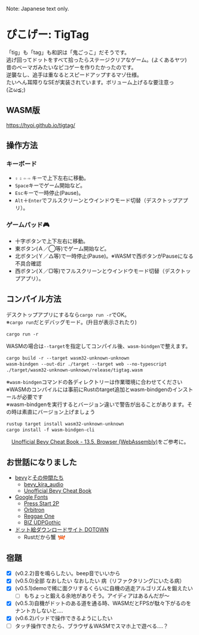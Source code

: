 Note: Japanese text only.

# ぴこげー: TigTag
「tig」も「tag」も和訳は「鬼ごっこ」だそうです。  
逃げ回ってドットをすべて拾ったらステージクリアなゲーム。(よくあるヤツ)  
昔のベーマガみたいなピコゲーを作りたかったのです。  
逆襲なし、追手は重なるとスピードアップするマゾ仕様。  
たいへん耳障りなSEが実装されています。ボリューム上げるな要注意っ (≧ω≦;)
## WASM版
https://hyoi.github.io/tigtag/
## 操作方法
### キーボード
- `⇧` `⇩` `⇦` `⇨` キーで上下左右に移動。
- `Space`キーでゲーム開始など。
- `Esc`キーで一時停止(Pause)。
- `Alt`＋`Enter`でフルスクリーンとウインドウモード切替（デスクトップアプリ）。
### ゲームパッド🎮
- 十字ボタンで上下左右に移動。
- 東ボタン(Ａ／◯等)でゲーム開始など。
- 北ボタン(Ｙ／△等)で一時停止(Pause)。※WASMで西ボタンがPauseになる不具合確認
- 西ボタン(Ｘ／▢等)でフルスクリーンとウインドウモード切替（デスクトップアプリ）。
## コンパイル方法
デスクトップアプリにするなら`cargo run -r`でOK。   
※`cargo run`だとデバッグモード。(升目が表示されたり)
```
cargo run -r    
```
WASMの場合は`--target`を指定してコンパイル後、`wasm-bindgen`で整えます。
```
cargo build -r --target wasm32-unknown-unknown
wasm-bindgen --out-dir ./target --target web --no-typescript ./target/wasm32-unknown-unknown/release/tigtag.wasm
```
※`wasm-bindgen`コマンドの各ディレクトリーは作業環境に合わせてください   
※WASMのコンパイルには事前にRustのtarget追加とwasm-bindgenのインストールが必要です  
※wasm-bindgenを実行するとバージョン違いで警告が出ることがあります。その時は素直にバージョン上げましょう  
```
rustup target install wasm32-unknown-unknown
cargo install -f wasm-bindgen-cli
```
　[Unofficial Bevy Cheat Book - 13.5. Browser (WebAssembly)](https://bevy-cheatbook.github.io/platforms/wasm.html)をご参考に。   
## お世話になりました
- [bevy](https://bevyengine.org/)と[その仲間たち](https://crates.io/search?q=bevy)
  - [bevy_kira_audio](https://github.com/NiklasEi/bevy_kira_audio)
  - [Unofficial Bevy Cheat Book](https://bevy-cheatbook.github.io/)
- [Google Fonts](https://fonts.google.com/)
  - [Press Start 2P](https://fonts.google.com/specimen/Press+Start+2P)
  - [Orbitron](https://fonts.google.com/specimen/Orbitron)
  - [Reggae One](https://fonts.google.com/specimen/Reggae+One)
  - [BIZ UDPGothic](https://fonts.google.com/specimen/BIZ+UDPGothic)
- [ドット絵ダウンロードサイト DOTOWN](https://dotown.maeda-design-room.net/)
  - Rustだから蟹 <img src="./assets/sprites/kani_DOTOWN.png" width="22" height="16" style="vertical-align: bottom;">
## 宿題
- [x] (v0.2.2)音を鳴らしたい。beep音でいいから
- [x] (v0.5.0)全部 なおしたい なおしたい 病（リファクタリングにいたる病）
- [x] (v0.5.1)demoで稀に面クリするくらいに自機の逃走アルゴリズムを鍛えたい
  - [ ] もちょっと鍛える余地がありそう。アイディアはあるんだが～
- [x] (v0.5.3)自機がドットのある道を通る時、WASMだとFPSが駄々下がるのをナントカしないと‥‥
- [x] (v0.6.2)パッドで操作できるようにしたい
- [ ] タッチ操作できたら、ブラウザ＆WASMでスマホ上で遊べる‥‥？
